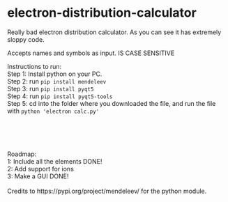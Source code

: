 # electron-distribution-calculator
Really bad electron distribution calculator. As you can see it has extremely sloppy code.

Accepts names and symbols as input. IS CASE SENSITIVE


Instructions to run: <br />
Step 1: Install python on your PC. <br />
Step 2: run `pip install mendeleev` <br />
Step 3: run `pip install pyqt5` <br />
Step 4: run `pip install pyqt5-tools` <br />
Step 5: cd into the folder where you downloaded the file, and run the file with `python 'electron calc.py'`

<br />
<br />
<br />
<br />
Roadmap: <br />
1: Include all the elements    DONE! <br /> 
2: Add support for ions <br />
3: Make a GUI      DONE!
<br />
<br />
Credits to https://pypi.org/project/mendeleev/ for the python module.
